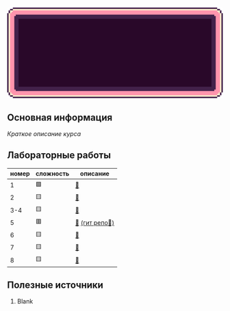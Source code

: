 
![](img/Programming.gif)

## Основная информация

*Краткое описание курса*

## Лабораторные работы


| номер | сложность | описание                                                                                |
| ----- | --------- | --------------------------------------------------------------------------------------- |
| 1     | 🟩        | [🔗](sem1/lab_1/README.md)                                                              |
| 2     | 🟨        | [🔗](sem1/lab_2/README.md)                                                              |
| 3-4   | 🟨        | [🔗](sem1/lab_3/README.md)                                                              |
| 5     | 🟥        | [🔗](sem2/lab5/README.md) [(гит репо🔗)](https://github.com/ssnagin/java-sem2-lab5.git) |
| 6     | 🟨        | [🔗](https://github.com/ssnagin/java-sem2-lab6.git)                                     |
| 7     | 🟨        | [🔗](https://github.com/ssnagin/java-sem2-lab6.git)                                     |
| 8     | 🟨        | [🔗](https://github.com/ssnagin/java-sem2-lab6.git)                                     |


## Полезные источники

1. Blank